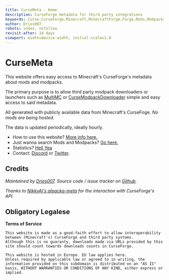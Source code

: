 ```yaml
---
title: CurseMeta - Home
description: CurseForge metadata for third party integrations
keywords: Curse,CurseForge,Minecraft,MinecraftForge,Forge,Mods,Modpacks
author: Dries007
robots: index, nofollow
revisit-after: 14 days
viewport: width=device-width, initial-scale=1.0
---
```

<!--
    Copyright 2017 Dries007

    Licensed under the EUPL, Version 1.1 only (the "Licence");
    You may not use this work except in compliance with the Licence.
    You may obtain a copy of the Licence at:

    https://joinup.ec.europa.eu/software/page/eupl5

    Unless required by applicable law or agreed to in writing, software
    distributed under the Licence is distributed on an "AS IS" basis,
    WITHOUT WARRANTIES OR CONDITIONS OF ANY KIND, either express or implied.
    See the Licence for the specific language governing
    permissions and limitations under the Licence.
-->

# CurseMeta

This website offers easy access to Minecraft's CurseForge's metadata about mods and modpacks.

The primary purpose is to allow third party modpack downloaders or launchers such as [MultiMC](https://multimc.org) or [CurseModpackDownloader](https://github.com/DoubleDoorDevelopment/CurseModpackDownloader) simple and easy access to said metadata.

All generated with publicly available data from Minecraft's CurseFoge. *No mods are being hosted.*

The data is updated periodically, ideally hourly.

+ How to use this website? [More info here.](devinfo)
+ Just wanna search Mods and Modpacks? [Go here.](search)
+ Statistics? [Hell Yea](stats)
+ Contact: [Discord](https://discord.gg/zCQaCAA) or [Twitter](https://twitter.com/driesk007).

## Credits

_Maintained by [Dries007](https://dries007.net). Source code / issue tracker on [Github](https://github.com/dries007/curseMeta)._

_Thanks to [NikkyAI's alpacka-meta](https://github.com/NikkyAI/alpacka-meta) for the interaction with CurseForge's API._

## Obligatory Legalese
**Terms of Service**
```
This website is made as a good-faith effort to allow interoperability between (Minecraft's) CurseForge and third party systems.
Although this is no guaranty, downloads made via URLs provided by this site should count towards downloads counts in CurseForge.

This website is hosted in Europe. EU law applies here.
Unless required by applicable law or agreed to in writing, the information provided on this subdomain is distributed on an "AS IS" basis, WITHOUT WARRANTIES OR CONDITIONS OF ANY KIND, either express or implied.
```
